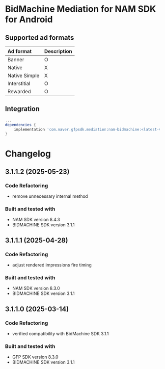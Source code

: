 # BidMachine Mediation for NAM SDK for Android

## Supported ad formats

| Ad format     | Description |
|:--------------|:------------|
| Banner        | O           |
| Native        | X           |
| Native Simple | X           |
| Interstitial  | O           |
| Rewarded      | O           |

## Integration

```gradle
...
dependencies {
    implementation 'com.naver.gfpsdk.mediation:nam-bidmachine:<latest-version>'  
}
```

# Changelog
## 3.1.1.2 (2025-05-23)
### Code Refactoring
* remove unnecessary internal method

### Built and tested with
- NAM SDK version 8.4.3
- BIDMACHINE SDK version 3.1.1

## 3.1.1.1 (2025-04-28)
### Code Refactoring
* adjust rendered impressions fire timing

### Built and tested with
- NAM SDK version 8.3.0
- BIDMACHINE SDK version 3.1.1

## 3.1.1.0 (2025-03-14)

### Code Refactoring

* verified compatibility with BidMachine SDK 3.1.1

### Built and tested with
- GFP SDK version 8.3.0
- BIDMACHINE SDK version 3.1.1
